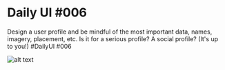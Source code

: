 # Daily UI #006

Design a user profile and be mindful of the most important data, names, imagery, placement, etc. Is it for a serious profile? A social profile? (It's up to you!)  #DailyUI #006


![alt text](https://pbs.twimg.com/media/Eyxg5BiXIAITJXU?format=png&name=large)

